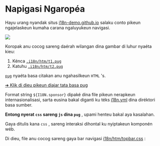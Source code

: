 # Napigasi Ngaropéa

Hayu urang nyandak situs [i18n-demo.github.io](//i18n-demo.github.io) salaku conto pikeun ngajelaskeun kumaha carana ngaluyukeun navigasi.

![](https://p.3ti.site/1731036697.avif)

Koropak anu cocog sareng daérah wilangan dina gambar di luhur nyaéta kieu:

1. Kénca [`.i18n/htm/t1.pug`](https://github.com/i18n-site/demo.i18n.site/blob/main/.i18n/htm/t1.pug)
2. Katuhu [`.i18n/htm/t2.pug`](https://github.com/i18n-site/demo.i18n.site/blob/main/.i18n/htm/t2.pug)

[`pug`](https://pugjs.org) nyaéta basa citakan anu ngahasilkeun `HTML` 's.

[➔ Klik di dieu pikeun diajar tata basa pug](https://pugjs.org)

Format string `${I18N.sponsor}` dipaké dina file pikeun nerapkeun internasionalisasi, sarta eusina bakal diganti ku téks [i18n.yml](https://github.com/i18n-site/demo.i18n.site/blob/main/en/i18n.yml) dina diréktori basa sumber.

**Entong nyerat `css` sareng `js` dina `pug`** , upami henteu bakal aya kasalahan.

Gaya ditulis kana `css` , sareng interaksi dihontal ku nyiptakeun komponén wéb.

Di dieu, file anu cocog sareng gaya bar navigasi [i18n/htm/topbar.css](https://github.com/i18n-site/demo.i18n.site/blob/main/.i18n/htm/topbar.css) :